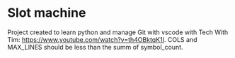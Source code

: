 # Slot machine

Project created to learn python and manage Git with vscode with Tech With Tim: <https://www.youtube.com/watch?v=th4OBktqK1I>.
COLS and MAX_LINES should be less than the summ of symbol_count.
